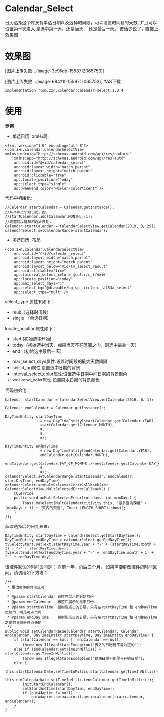 # Calendar_Select

日历选择这个库支持单选日期以及选择时间段，可以设置时间段的天数,
并且可以设置第一次进入 是选中第一天，还是当天， 还是最后一天。
废话少说了，直接上效果图

# 效果图

[图片上传失败...(image-3e98db-1558712065753)]

[图片上传失败...(image-68421f-1558712065753)]
#AS下载
```
implementation 'com.zxn.calendar:calendar-select:1.0.4'
```
# 使用

**示例**
- 单选日历:
xml布局:
```
<?xml version="1.0" encoding="utf-8"?>
<com.zxn.calendar.CalendarSelectView xmlns:android="http://schemas.android.com/apk/res/android"
    xmlns:app="http://schemas.android.com/apk/res-auto"
    android:id="@+id/calendar_select"
    android:layout_width="match_parent"
    android:layout_height="match_parent"
    android:clickable="true"
    app:locate_position="today"
    app:select_type="single"
    app:weekend_color="@color/colorAccent" />
```
代码中初始化:
```
//Calendar startCalendar = Calendar.getInstance();
//从本年上个月日历开始.
//startCalendar.add(Calendar.MONTH, -1);
//设置可以选择的起止日期.
Calendar startCalendar = CalendarSelectView.getCalendar(2019, 3, 29);
calendarSelect.setCalendarRange(startCalendar);
```
- 多选日历:
布局
```
<com.zxn.calendar.CalendarSelectView
    android:id="@+id/calendar_select"
    android:layout_width="match_parent"
    android:layout_height="match_parent"
    android:layout_below="@id/tv_select_result"
    android:clickable="true"
    app:interval_select_color="@color/c_ff9800"
    app:locate_position="today"
    app:max_select_days="7"
    app:select_bg="@drawable/bg_sp_circle_c_fa753a_select"
    app:select_type="mult" />
```    
select_type 属性有如下：
* mult（选择时间段）
* single （单选日期）

locate_position属性如下：
* start (初始选中开始)
* today（初始选中当天，如果当天不在范围之内，则选中最后一天）
* end （初始选中最后一天）

- max_select_days属性:设置时间段的最大天数间隔.
- select_bg属性:设置选中日期的背景
- interval_select_color属性:设置选中日期中间日期的背景颜色
- weekend_color属性:设置周末日期的背景颜色

代码初始化:
```
Calendar startCalendar = CalendarSelectView.getCalendar(2016, 6, 1);

Calendar endCalendar = Calendar.getInstance();

DayTimeEntity startDayTime
                = new DayTimeEntity(startCalendar.get(Calendar.YEAR),
                startCalendar.get(Calendar.MONTH),
                0,
                0,
                0);

DayTimeEntity endDayTime
                = new DayTimeEntity(endCalendar.get(Calendar.YEAR),
                endCalendar.get(Calendar.MONTH),
                endCalendar.get(Calendar.DAY_OF_MONTH),//endCalendar.get(Calendar.DAY_OF_MONTH),
                0,
                0);
calendarSelect.setCalendarRange(startCalendar, endCalendar, startDayTime, endDayTime);
calendarSelect.setMultSelectedErrorCallback(new CalendarSelectView.MultSelectedErrorCallback() {
    @Override
    public void onMultSelectedError(int days, int maxDays) {
        Toast.makeText(MultCalendarAcitivity.this, "最多查询跨度" + (maxDays + 1) + "天内的交易", Toast.LENGTH_SHORT).show();
    }
});
```
获取选择后的日期结果:
```
DayTimeEntity startDayTime = calendarSelect.getStartDayTime();
DayTimeEntity endDayTime = calendarSelect.getEndDayTime();
tvSelectStart.setText(startDayTime.year + "-" + (startDayTime.month + 1) + "-" + startDayTime.day);
tvSelectEnd.setText(endDayTime.year + "-" + (endDayTime.month + 1) + "-" + endDayTime.day);
```

该控件默认的时间区间是： 
向前一年，向后三个月， 
如果需要更改控件的时间区间，请调用如下方法：
```
/**
 * 更改控件的时间区间
 *
 * @param startCalendar 该控件展示的起始月份
 * @param endCalendar   该控件展示的结束月份
 * @param startDayTime  控制能点击的日期，只有在startDayTime 和 endDayTime之前的日期是可点击的
 * @param endDayTime    控制能点击的日期，只有在startDayTime 和 endDayTime之前的日期是可点击的
 */
public void setCalendarRange(Calendar startCalendar, Calendar endCalendar, DayTimeEntity startDayTime, DayTimeEntity endDayTime) {
    if (startCalendar == null || endCalendar == null)
        throw new IllegalStateException("传入的日历是不能为空的");
    else if (endCalendar.getTimeInMillis() < startCalendar.getTimeInMillis())
        throw new IllegalStateException("结束日期不能早于开始日期");
    else {
        this.startCalendarDate.setTimeInMillis(startCalendar.getTimeInMillis());
        this.endCalendarDate.setTimeInMillis(endCalendar.getTimeInMillis());
        initStartEndCalendar();
        setStartEndTime(startDayTime, endDayTime);
        if (outAdapter != null)
            outAdapter.setData(Util.getTotalCount(startCalendar, endCalendar));
    }
} 
```